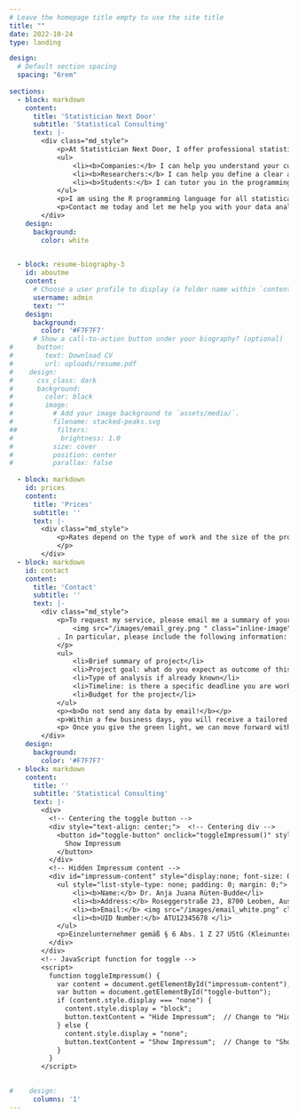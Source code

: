 ```yaml
---
# Leave the homepage title empty to use the site title
title: ""
date: 2022-10-24
type: landing

design:
  # Default section spacing
  spacing: "6rem"
    
sections:
  - block: markdown
    content:
      title: 'Statistician Next Door' 
      subtitle: 'Statistical Consulting'
      text: |-
        <div class="md_style">
            <p>At Statistician Next Door, I offer professional statistical consulting services to a variety of clients. My goal is to collaborate with each client to identify their specific needs and provide tailored services in an accessible way. Whether you are a company, a researcher, or a student, I can help you with your data analysis needs. My services include:</p>
            <ul>
                <li><b>Companies:</b> I can help you understand your current performance, predict your future outcomes, and support your decision making by using advanced statistical techniques and data visualization tools.</li>
                <li><b>Researchers:</b> I can help you define a clear and feasible research question, choose the appropriate statistical methods, and perform the data analysis. I can also help you interpret the results, report the findings, and communicate the implications of your research.</li>
                <li><b>Students:</b> I can tutor you in the programming language R and explain concepts and applications of statistics through online tutoring. I will not provide solutions for graded assignments.</li>
            </ul>
            <p>I am using the R programming language for all statistical analysis and can advise you on your own analysis in R as well.</p>
            <p>Contact me today and let me help you with your data analysis needs.</p>
        </div>
    design:
      background:
        color: white
        

  - block: resume-biography-3 
    id: aboutme
    content:
      # Choose a user profile to display (a folder name within `content/authors/`)
      username: admin
      text: ""
    design:
      background:
        color: '#F7F7F7'
      # Show a call-to-action button under your biography? (optional)
#      button:
#        text: Download CV
#        url: uploads/resume.pdf
#    design:
#      css_class: dark
#      background:
#        color: black
#        image:
#          # Add your image background to `assets/media/`.
#          filename: stacked-peaks.svg
##          filters:
#            brightness: 1.0
#          size: cover
#          position: center
#          parallax: false
          
  - block: markdown
    id: prices
    content:
      title: 'Prices'
      subtitle: ''
      text: |-
        <div class="md_style">
            <p>Rates depend on the type of work and the size of the project. After receiving the details of your project, I will send an offer and a timeline within a couple of business days. 
            </p>
        </div>
  - block: markdown
    id: contact
    content:
      title: 'Contact'
      subtitle: ''
      text: |-
        <div class="md_style">
            <p>To request my service, please email me a summary of your project or problem at 
                <img src="/images/email_grey.png " class="inline-image" style="width: 38%; height: auto; display: inline-block; vertical-align: middle; margin: 0; padding: 0;">
            . In particular, please include the following information: 
            </p>
            <ul>
                <li>Brief summary of project</li>
                <li>Project goal: what do you expect as outcome of this project?</li>
                <li>Type of analysis if already known</li>
                <li>Timeline: is there a specific deadline you are working towards?</li>
                <li>Budget for the project</li>
            </ul>
            <p><b>Do not send any data by email!</b></p>
            <p>Within a few business days, you will receive a tailored offer with a price and timeline indication.</p>
            <p> Once you give the green light, we can move forward with our collaboration.</p>
        </div>
    design:
      background:
        color: '#F7F7F7'
  - block: markdown
    content:
      title: ''
      subtitle: 'Statistical Consulting'
      text: |-
        <div>
          <!-- Centering the toggle button -->
          <div style="text-align: center;">  <!-- Centering div -->
            <button id="toggle-button" onclick="toggleImpressum()" style="background:none;border:none;color:black;text-decoration:none;cursor:pointer;">
              Show Impressum
            </button>
          </div>         
          <!-- Hidden Impressum content -->
          <div id="impressum-content" style="display:none; font-size: 0.8em;">
            <ul style="list-style-type: none; padding: 0; margin: 0;">
                <li><b>Name:</b> Dr. Anja Juana Rüten-Budde</li>
                <li><b>Address:</b> Roseggerstraße 23, 8700 Leoben, Austria</li>
                <li><b>Email:</b> <img src="/images/email_white.png" class="inline-image" style="width: 38%; height: auto; display: inline-block; vertical-align: middle; margin: 0; padding: 0;"></li>
                <li><b>UID Number:</b> ATU12345678 </li>
            </ul>
            <p>Einzelunternehmer gemäß § 6 Abs. 1 Z 27 UStG (Kleinunternehmerregelung)</p>
          </div>
        </div>
        <!-- JavaScript function for toggle -->
        <script>
          function toggleImpressum() {
            var content = document.getElementById("impressum-content");
            var button = document.getElementById("toggle-button");
            if (content.style.display === "none") {
              content.style.display = "block";
              button.textContent = "Hide Impressum";  // Change to "Hide"
            } else {
              content.style.display = "none";
              button.textContent = "Show Impressum";  // Change to "Show"
            }
          }
        </script>
        

#    design:
      columns: '1'
---
```


